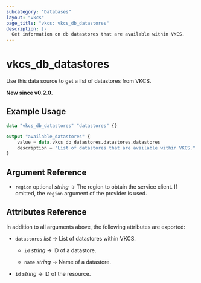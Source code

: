 ```yaml
---
subcategory: "Databases"
layout: "vkcs"
page_title: "vkcs: vkcs_db_datastores"
description: |-
  Get information on db datastores that are available within VKCS.
---
```


# vkcs_db_datastores

Use this data source to get a list of datastores from VKCS.

**New since v0.2.0**.

## Example Usage

```terraform
data "vkcs_db_datastores" "datastores" {}

output "available_datastores" {
    value = data.vkcs_db_datastores.datastores.datastores
    description = "List of datastores that are available within VKCS."
}
```

## Argument Reference
- `region` optional *string* &rarr;  The region to obtain the service client. If omitted, the `region` argument of the provider is used.


## Attributes Reference
In addition to all arguments above, the following attributes are exported:
- `datastores`  *list* &rarr;  List of datastores within VKCS.
  - `id` *string* &rarr;  ID of a datastore.

  - `name` *string* &rarr;  Name of a datastore.


- `id` *string* &rarr;  ID of the resource.


